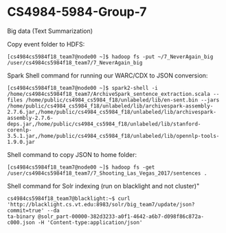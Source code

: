 # CS4984-5984-Group-7
Big data (Text Summarization)

Copy event folder to HDFS:
```console
[cs4984cs5984f18_team7@node00 ~]$ hadoop fs -put ~/7_NeverAgain_big /user/cs4984cs5984f18_team7/7_NeverAgain_big
```

Spark Shell command for running our WARC/CDX to JSON conversion:

```console
[cs4984cs5984f18_team7@node00 ~]$ spark2-shell -i /home/cs4984cs5984f18_team7/ArchiveSpark_sentence_extraction.scala --files /home/public/cs4984_cs5984_f18/unlabeled/lib/en-sent.bin --jars /home/public/cs4984_cs5984_f18/unlabeled/lib/archivespark-assembly-2.7.6.jar,/home/public/cs4984_cs5984_f18/unlabeled/lib/archivespark-assembly-2.7.6-deps.jar,/home/public/cs4984_cs5984_f18/unlabeled/lib/stanford-corenlp-3.5.1.jar,/home/public/cs4984_cs5984_f18/unlabeled/lib/opennlp-tools-1.9.0.jar
```

Shell command to copy JSON to home folder:

```console
[cs4984cs5984f18_team7@node00 ~]$ hadoop fs -get /user/cs4984cs5984f18_team7/7_Shooting_Las_Vegas_2017/sentences .
```

Shell command for Solr indexing (run on blacklight and not cluster)"

```console
cs4984cs5984f18_team7@blacklight:~$ curl 'http://blacklight.cs.vt.edu:8983/solr/big_team7/update/json?commit=true' --da
ta-binary @solr_part-00000-382d3233-a0f1-4642-a6b7-d098f86c872a-c000.json -H 'Content-type:application/json'
